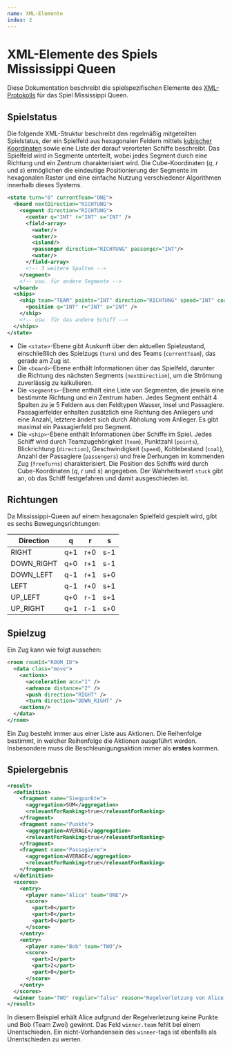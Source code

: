 ```yaml
---
name: XML-Elemente
index: 2
---
```


# XML-Elemente des Spiels Mississippi Queen

Diese Dokumentation beschreibt die spielspezifischen Elemente des [XML-Protokolls](/xml/protokoll)
für das Spiel Mississippi Queen.

## Spielstatus

Die folgende XML-Struktur beschreibt den regelmäßig mitgeteilten Spielstatus,
der ein Spielfeld aus hexagonalen Feldern mittels [kubischer Koordinaten](https://www.redblobgames.com/grids/hexagons/#coordinates-cube)
sowie eine Liste der darauf verorteten Schiffe beschreibt.
Das Spielfeld wird in Segmente unterteilt, wobei jedes Segment durch eine Richtung und ein Zentrum charakterisiert wird.
Die Cube-Koordinaten ($q$, $r$ und $s$) ermöglichen die eindeutige Positionierung der Segmente im hexagonalen Raster
und eine einfache Nutzung verschiedener Algorithmen innerhalb dieses Systems.


```xml
<state turn="0" currentTeam="ONE">
  <board nextDirection="RICHTUNG">
    <segment direction="RICHTUNG">
      <center q="INT" r="INT" s="INT" />
      <field-array>
        <water/>
        <water/>
        <island/>
        <passenger direction="RICHTUNG" passenger="INT"/>
        <water/>
      </field-array>
      <!-- 3 weitere Spalten -->
    </segment>
    <!-- usw. für andere Segmente -->
  </board>
  <ships>
    <ship team="TEAM" points="INT" direction="RICHTUNG" speed="INT" coal="INT" passengers="INT" freeTurns="INT" stuck="BOOL">
      <position q="INT" r="INT" s="INT" />
    </ship>
    <!-- usw. für das andere Schiff -->
  </ships>
</state>
```

- Die ``<state>``-Ebene gibt Auskunft über den aktuellen Spielzustand, einschließlich des Spielzugs (``turn``) und des Teams (``currentTeam``), das gerade am Zug ist.
- Die ``<board>``-Ebene enthält Informationen über das Spielfeld, darunter die Richtung des nächsten Segments (``nextDirection``), um die Strömung zuverlässig zu kalkulieren.
- Die ``<segments>``-Ebene enthält eine Liste von Segmenten, die jeweils eine bestimmte Richtung und ein Zentrum haben.
  Jedes Segment enthält 4 Spalten zu je 5 Feldern aus den Feldtypen Wasser, Insel und Passagiere.
  Passagierfelder enhalten zusätzlich eine Richtung des Anliegers und eine Anzahl,
  letztere ändert sich durch Abholung vom Anlieger.
  Es gibt maximal ein Passagierfeld pro Segment.
- Die ``<ship>``-Ebene enthält Informationen über Schiffe im Spiel.
  Jedes Schiff wird durch Teamzugehörigkeit (``team``), Punktzahl (``points``), Blickrichtung (``direction``), Geschwindigkeit (``speed``), Kohlebestand (``coal``), Anzahl der Passagiere (``passengers``) und freie Derhungen im kommenden Zug (`freeTurns`) charakterisiert. Die Position des Schiffs wird durch Cube-Koordinaten ($q$, $r$ und $s$) angegeben. Der Wahrheitswert `stuck` gibt an, ob das Schiff festgefahren und damit ausgeschieden ist.

## Richtungen

Da Mississippi-Queen auf einem hexagonalen Spielfeld gespielt wird,
gibt es sechs Bewegungsrichtungen:

| Direction   |  q  |  r  |  s  |
|-------------|-----|-----|-----|
| RIGHT       | q+1 | r+0 | s-1 |
| DOWN_RIGHT  | q+0 | r+1 | s-1 |
| DOWN_LEFT   | q-1 | r+1 | s+0 |
| LEFT        | q-1 | r+0 | s+1 |
| UP_LEFT     | q+0 | r-1 | s+1 |
| UP_RIGHT    | q+1 | r-1 | s+0 |

## Spielzug

Ein Zug kann wie folgt aussehen:
```xml
<room roomId="ROOM_ID">
  <data class="move">
    <actions>
      <acceleration acc="1" />
      <advance distance="2" />
      <push direction="RIGHT" />
      <turn direction="DOWN_RIGHT" />
    <actions/>
  </data>
</room>
```

Ein Zug besteht immer aus einer Liste aus Aktionen.
Die Reihenfolge bestimmt, in welcher Reihenfolge die Aktionen ausgeführt werden.
Insbesondere muss die Beschleunigungsaktion immer als **erstes** kommen.

## Spielergebnis

```xml
<result>
  <definition>
    <fragment name="Siegpunkte">
      <aggregation>SUM</aggregation>
      <relevantForRanking>true</relevantForRanking>
    </fragment>
    <fragment name="Punkte">
      <aggregation>AVERAGE</aggregation>
      <relevantForRanking>true</relevantForRanking>
    </fragment>
    <fragment name="Passagiere">
      <aggregation>AVERAGE</aggregation>
      <relevantForRanking>true</relevantForRanking>
    </fragment>
  </definition>
  <scores>
    <entry>
      <player name="Alice" team="ONE"/>
      <score>
        <part>0</part>
        <part>0</part>
        <part>0</part>
      </score>
    </entry>
    <entry>
      <player name="Bob" team="TWO"/>
      <score>
        <part>2</part>
        <part>2</part>
        <part>0</part>
      </score>
    </entry>
  </scores>
  <winner team="TWO" regular="false" reason="Regelverletzung von Alice: Der Zug enthält keine Aktionen bei &apos;Move[]&apos;"/>
</result>
```

In diesem Beispiel erhält Alice aufgrund der Regelverletzung keine Punkte und Bob (Team Zwei) gewinnt.
Das Feld `winner.team` fehlt bei einem Unentschieden.
Ein nicht-Vorhandensein des `winner`-tags ist ebenfalls als Unentschieden zu werten.
